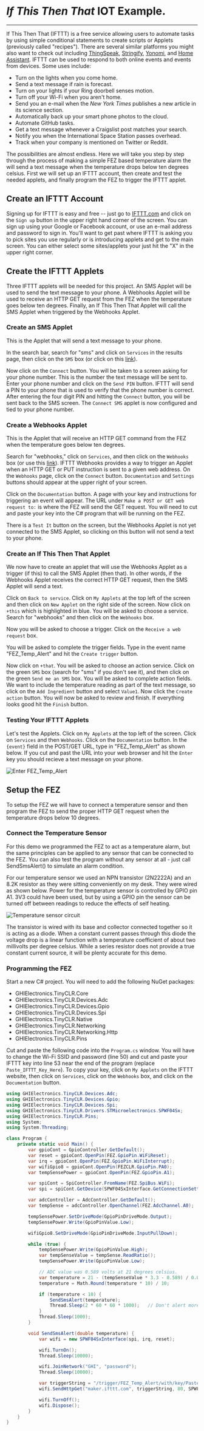 # *If This Then That* IOT Example.
---
If This Then That (IFTTT) is a free service allowing users to automate tasks by using simple conditional statements to create scripts or Applets (previously called "recipes"). There are several similar platforms you might also want to check out including [ThingSpeak](https://thingspeak.com/), [Stringify](https://www.stringify.com/), [Yonomi](https://www.yonomi.co/), and [Home Assistant](https://www.home-assistant.io/). IFTTT can be used to respond to both online events and events from devices. Some uses include:

* Turn on the lights when you come home.
* Send a text message if rain is forecast.
* Turn on your lights if your Ring doorbell senses motion.
* Turn off your Wi-Fi when you aren't home.
* Send you an e-mail when the *New York Times* publishes a new article in its science section.
* Automatically back up your smart phone photos to the cloud.
* Automate GitHub tasks.
* Get a text message whenever a Craigslist post matches your search.
* Notify you when the International Space Station passes overhead.
* Track when your company is mentioned on Twitter or Reddit.

The possibilities are almost endless. Here we will take you step by step through the process of making a simple FEZ based temperature alarm the will send a text message when the temperature drops below ten degrees celsius. First we will set up an IFTTT account, then create and test the needed applets, and finally program the FEZ to trigger the IFTTT applet.

## Create an IFTTT Account

Signing up for IFTTT is easy and free -- just go to [IFTTT.com](https://ifttt.com) and click on the `Sign up` button in the upper right hand corner of the screen. You can sign up using your Google or Facebook account, or use an e-mail address and password to sign in. You'll want to get past where IFTTT is asking you to pick sites you use regularly or is introducing applets and get to the main screen. You can either select some sites/applets your just hit the "X" in the upper right corner.

## Create the IFTTT Applets

Three IFTTT applets will be needed for this project. An SMS Applet will be used to send the text message to your phone. A Webhooks Applet will be used to receive an HTTP GET request from the FEZ when the temperature goes below ten degrees. Finally, an If This Then That Applet will call the SMS Applet when triggered by the Webhooks Applet.

### Create an SMS Applet

This is the Applet that will send a text message to your phone.

In the search bar, search for "sms" and click on `Services` in the results page, then click on the `SMS` box (or click on this [link](https://ifttt.com/services/sms)).

Now click on the `Connect` button. You will be taken to a screen asking for your phone number. This is the number the text message will be sent to. Enter your phone number and click on the `Send PIN` button. IFTTT will send a PIN to your phone that is used to verify that the phone number is correct. After entering the four digit PIN and hitting the `Connect` button, you will be sent back to the SMS screen. The `Connect SMS` applet is now configured and tied to your phone number.

### Create a Webhooks Applet

This is the Applet that will receive an HTTP GET command from the FEZ when the temperature goes below ten degrees.

Search for "webhooks," click on `Services`, and then click on the `Webhooks` box (or use this [link](https://ifttt.com/services/maker_webhooks)). IFTTT Webhooks provides a way to trigger an Applet when an HTTP GET or PUT instruction is sent to a given web address. On the `Webhooks` page, click on the `Connect` button. `Documentation` and `Settings` buttons should appear at the upper right of your screen. 

Click on the `Documentation` button. A page with your key and instructions for triggering an event will appear. The URL under `Make a POST or GET web request to:` is where the FEZ will send the GET request. You will need to cut and paste your key into the C# program that will be running on the FEZ.

There is a `Test It` button on the screen, but the Webhooks Applet is not yet connected to the SMS Applet, so clicking on this button will not send a text to your phone.

### Create an If This Then That Applet

We now have to create an applet that will use the Webhooks Applet as a trigger (if this) to call the SMS Applet (then that). In other words, if the Webhooks Applet receives the correct HTTP GET request, then the SMS Applet will send a text.

Click on `Back to service`. Click on `My Applets` at the top left of the screen and then click on `New Applet` on the right side of the screen. Now click on `+this` which is highlighted in blue. You will be asked to choose a service. Search for "webhooks" and then click on the `Webhooks` box.

Now you will be asked to choose a trigger. Click on the `Receive a web request` box.

You will be asked to complete the trigger fields. Type in the event name "FEZ_Temp_Alert" and hit the `Create trigger` button.

Now click on `+that`. You will be asked to choose an action service. Click on the green `SMS` box (search for "sms" if you don't see it), and then click on the green `Send me an SMS` box. You will be asked to complete action fields. We want to include the temperature reading as part of the text message, so click on the `Add Ingredient` button and select `Value1`. Now click the `Create action` button. You will now be asked to review and finish. If everything looks good hit the `Finish` button.

### Testing Your IFTTT Applets

Let's test the Applets. Click on `My Applets` at the top left of the screen. Click on `Services` and then `Webhooks`. Click on the `Documentation` button. In the `{event}` field in the POST/GET URL, type in "FEZ_Temp_Alert" as shown below. If you cut and past the URL into your web browser and hit the `Enter` key you should recieve a text message on your phone.

![Enter FEZ_Temp_Alert](../images/enter-fez-temp-alert.png)

## Setup the FEZ

To setup the FEZ we will have to connect a temperature sensor and then program the FEZ to send the proper HTTP GET request when the temperature drops below 10 degrees.

### Connect the Temperature Sensor

For this demo we programmed the FEZ to act as a temperature alarm, but the same principles can be applied to any sensor that can be connected to the FEZ. You can also test the program without any sensor at all - just call SendSmsAlert() to simulate an alarm condition.

For our temperature sensor we used an NPN transistor (2N2222A) and an 8.2K resistor as they were sitting conveniently on my desk. They were wired as shown below. Power for the temperature sensor is controlled by GPIO pin A1. 3V3 could have been used, but by using a GPIO pin the sensor can be turned off between readings to reduce the effects of self heating.

![Temperature sensor circuit](../images/sensor-circuit.png)

The transistor is wired with its base and collector connected together so it is acting as a diode. When a constant current passes through this diode the voltage drop is a linear function with a temperature coefficient of about two millivolts per degree celsius. While a series resistor does not provide a true constant current source, it will be plenty accurate for this demo.

### Programming the FEZ

Start a new C# project. You will need to add the following NuGet packages:

* GHIElectronics.TinyCLR.Core
* GHIElectronics.TinyCLR.Devices.Adc
* GHIElectronics.TinyCLR.Devices.Gpio
* GHIElectronics.TinyCLR.Devices.Spi
* GHIElectronics.TinyCLR.Native
* GHIElectronics.TinyCLR.Networking
* GHIElectronics.TinyCLR.Networking.Http
* GHIElectronics.TinyCLR.Pins

Cut and paste the following code into the `Program.cs` window. You will have to change the Wi-Fi SSID and password (line 50) and cut and paste your IFTTT key into line 53 near the end of the program (replace `Paste_IFTTT_Key_Here`). To copy your key, click on `My Applets` on the IFTTT website, then click on `Services`, click on the `Webhooks` box, and click on the `Documentation` button.

```csharp
using GHIElectronics.TinyCLR.Devices.Adc;
using GHIElectronics.TinyCLR.Devices.Gpio;
using GHIElectronics.TinyCLR.Devices.Spi;
using GHIElectronics.TinyCLR.Drivers.STMicroelectronics.SPWF04Sx;
using GHIElectronics.TinyCLR.Pins;
using System;
using System.Threading;

class Program {
    private static void Main() {
        var gpioCont = GpioController.GetDefault();
        var reset = gpioCont.OpenPin(FEZ.GpioPin.WiFiReset);
        var irq = gpioCont.OpenPin(FEZ.GpioPin.WiFiInterrupt);
        var wifiGpio8 = gpioCont.OpenPin(FEZCLR.GpioPin.PA0);
        var tempSensePower = gpioCont.OpenPin(FEZ.GpioPin.A1);

        var spiCont = SpiController.FromName(FEZ.SpiBus.WiFi);
        var spi = spiCont.GetDevice(SPWF04SxInterface.GetConnectionSettings(SpiChipSelectType.Gpio, FEZ.GpioPin.WiFiChipSelect));

        var adcController = AdcController.GetDefault();
        var tempSense = adcController.OpenChannel(FEZ.AdcChannel.A0);

        tempSensePower.SetDriveMode(GpioPinDriveMode.Output);
        tempSensePower.Write(GpioPinValue.Low);

        wifiGpio8.SetDriveMode(GpioPinDriveMode.InputPullDown);

        while (true) {
            tempSensePower.Write(GpioPinValue.High);
            var tempSenseValue = tempSense.ReadRatio();
            tempSensePower.Write(GpioPinValue.Low);

            // ADC value was 0.589 volts at 21 degrees celsius.
            var temperature = 21 - (tempSenseValue * 3.3 - 0.589) / 0.002;
            temperature = Math.Round(temperature * 10) / 10;

            if (temperature < 10) {
                SendSmsAlert(temperature);
                Thread.Sleep(2 * 60 * 60 * 1000);   // Don't alert more than once every 2 hrs.
            }
            Thread.Sleep(1000);
        }

        void SendSmsAlert(double temperature) {
            var wifi = new SPWF04SxInterface(spi, irq, reset);

            wifi.TurnOn();
            Thread.Sleep(10000);

            wifi.JoinNetwork("GHI", "password");
            Thread.Sleep(10000);

            var triggerString = "/trigger/FEZ_Temp_Alert/with/key/Paste_IFTTT_Key_Here?value1=" + temperature.ToString();
            wifi.SendHttpGet("maker.ifttt.com", triggerString, 80, SPWF04SxConnectionSecurityType.None);

            wifi.TurnOff();
            wifi.Dispose();
        }
    }
}

```




